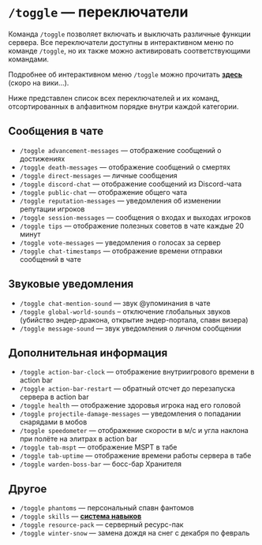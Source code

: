# `/toggle` — переключатели

Команда `/toggle` позволяет включать и выключать различные функции сервера. Все переключатели доступны в интерактивном меню по команде `/toggle`, но их также можно активировать соответствующими командами.

Подробнее об интерактивном меню `/toggle` можно прочитать **[здесь](#)** (скоро на вики...).

Ниже представлен список всех переключателей и их команд, отсортированных в алфавитном порядке внутри каждой категории.

## Сообщения в чате

- `/toggle advancement-messages` — отображение сообщений о достижениях
- `/toggle death-messages` — отображение сообщений о смертях
- `/toggle direct-messages` — личные сообщения
- `/toggle discord-chat` — отображение сообщений из Discord-чата
- `/toggle public-chat` — отображение общего чата
- `/toggle reputation-messages` — уведомления об изменении репутации игроков
- `/toggle session-messages` — сообщения о входах и выходах игроков
- `/toggle tips` — отображение полезных советов в чате каждые 20 минут
- `/toggle vote-messages` — уведомления о голосах за сервер
- `/toggle chat-timestamps` — отображение времени отправки сообщений в чате

## Звуковые уведомления

- `/toggle chat-mention-sound` — звук @упоминания в чате
- `/toggle global-world-sounds` – отключение глобальных звуков (убийство эндер-дракона, открытие эндер-портала, спавн визера)
- `/toggle message-sound` — звук уведомления о личном сообщении

## Дополнительная информация

- `/toggle action-bar-clock` — отображение внутриигрового времени в action bar
- `/toggle action-bar-restart` — обратный отсчет до перезапуска сервера в action bar
- `/toggle health` — отображение здоровья игрока над его головой
- `/toggle projectile-damage-messages` — уведомления о попадании снарядами в мобов
- `/toggle speedometer` — отображение скорости в м/с и угла наклона при полёте на элитрах в action bar
- `/toggle tab-mspt` — отображение MSPT в табе
- `/toggle tab-uptime` — отображение времени работы сервера в табе
- `/toggle warden-boss-bar` — босс-бар Хранителя

## Другое

- `/toggle phantoms` — персональный спавн фантомов
- `/toggle skills` — **[система навыков](/docs/skills/intro)**
- `/toggle resource-pack` — серверный ресурс-пак
- `/toggle winter-snow` — замена дождя на снег с декабря по февраль
